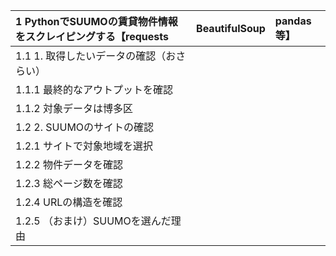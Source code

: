 |1 PythonでSUUMOの賃貸物件情報をスクレイピングする【requests| BeautifulSoup| pandas等】|
|:----|:----|:----|
|1.1 1. 取得したいデータの確認（おさらい）|
|1.1.1 最終的なアウトプットを確認|
|1.1.2 対象データは博多区|
|1.2 2. SUUMOのサイトの確認|
|1.2.1 サイトで対象地域を選択|
|1.2.2 物件データを確認|
|1.2.3 総ページ数を確認|
|1.2.4 URLの構造を確認|
|1.2.5 （おまけ）SUUMOを選んだ理由|

